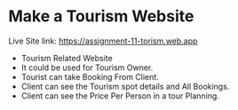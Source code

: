 # Make a Tourism Website

Live Site link: https://assignment-11-torism.web.app


- Tourism Related Website
- It could be used for Tourism Owner.
- Tourist can take Booking From Client.
- Client can see the Tourism spot details and All Bookings.
- Client can see the Price Per Person in a tour Planning.
